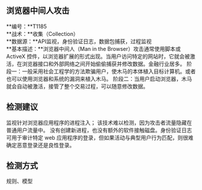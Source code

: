 ## 浏览器中间人攻击  
**编号：**T1185  
**战术：**收集（Collection）  
**数据源：**API监视，身份验证日志，数据包捕获，过程监视  
**基本描述：**浏览器中间人（Man in the Browser）攻击通常使用脚本或 ActiveX 控件，以浏览器扩展的形式出现。当用户访问特定的网站时，它就会被激活，在浏览器接口和外部网络之间开始偷偷捕获并修改数据。金融行业居多。
阶段一：一般采用社会工程学的方法欺骗用户，使木马的本体植入目标计算机。或者也可以使用浏览器和系统的漏洞来植入木马。
阶段二：当用户启动浏览器，木马就会自动被激活，接管了整个交易过程，可以随意修改数据。  
## 检测建议  
监视针对浏览器应用程序的进程注入；
该技术难以检测，因为攻击者流量隐藏在普通用户流量中。 没有创建新进程，也没有额外的软件接触磁盘。身份验证日志可用于审计特定 web 应用程序的登录，但如果活动与典型用户行为匹配，则很难确定恶意登录还是良性登录。
  
## 检测方式  
规则、模型